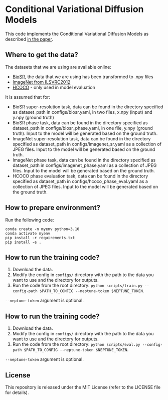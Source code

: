 # Conditional Variational Diffusion Models

This code implements the Conditional Variational Diffusion Models as described [in the paper](https://arxiv.org/abs/2312.02246).

## Where to get the data?

The datasets that we are using are available online:
- [BioSR](https://github.com/qc17-THU/DL-SR), the data that we are using has been transformed to .npy files
- [ImageNet from ILSVRC2012](https://www.image-net.org/challenges/LSVRC/2012/)
- [HCOCO](https://github.com/bcmi/Image-Harmonization-Dataset-iHarmony4?tab=readme-ov-file) - only used in model evaluation

It is assumed that for:
- BioSR super-resolution task, data can be found in the directory specified as dataset_path in configs/biosr.yaml, in two files, x.npy (input) and y.npy (ground truth)
- BioSR phase task, data can be found in the directory specified as dataset_path in configs/biosr_phase.yaml, in one file, y.npy (ground truth). Input to the model will be generated based on the ground truth.
- ImageNet super-resolution task, data can be found in the directory specified as dataset_path in configs/imagenet_sr.yaml as a collection of JPEG files. Input to the model will be generated based on the ground truth.
- ImageNet phase task, data can be found in the directory specified as dataset_path in configs/imagenet_phase.yaml as a collection of JPEG files. Input to the model will be generated based on the ground truth.
- HCOCO phase evaluation task, data can be found in the directory specified as dataset_path in configs/hcoco_phase_eval.yaml as a collection of JPEG files. Input to the model will be generated based on the ground truth.

## How to prepare environment?

Run the following code:
```
conda create -n myenv python=3.10
conda activate myenv
pip install -r requirements.txt
pip install -e .
```

## How to run the training code?

1. Download the data. 
1. Modify the config in `configs/` directory with the path to the data you want to use and the directory for outputs.
2. Run the code from the root directory: `python scripts/train.py --config-path $PATH_TO_CONFIG --neptune-token $NEPTUNE_TOKEN`.

`--neptune-token` argument is optional.

## How to run the training code?

1. Download the data. 
1. Modify the config in `configs/` directory with the path to the data you want to use and the directory for outputs.
2. Run the code from the root directory: `python scripts/eval.py --config-path $PATH_TO_CONFIG --neptune-token $NEPTUNE_TOKEN`.

`--neptune-token` argument is optional.

## License
This repository is released under the MIT License (refer to the LICENSE file for details).

